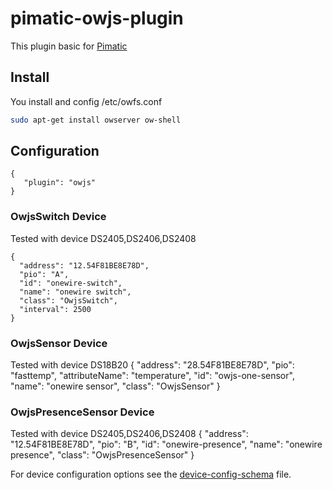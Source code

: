pimatic-owjs-plugin
=======================
This plugin basic for [Pimatic](http://pimatic.org)

Install
-------
You  install and config /etc/owfs.conf
```bash
sudo apt-get install owserver ow-shell
```
Configuration
-------------

    { 
       "plugin": "owjs"
    }



### OwjsSwitch Device
		
Tested with device DS2405,DS2406,DS2408

    {
      "address": "12.54F81BE8E78D",
      "pio": "A",
      "id": "onewire-switch",
      "name": "onewire switch",
      "class": "OwjsSwitch",
      "interval": 2500
    }

### OwjsSensor Device
Tested with device DS18B20
    {
      "address": "28.54F81BE8E78D",
      "pio": "fasttemp",
      "attributeName": "temperature",
      "id": "owjs-one-sensor",
      "name": "onewire sensor",
      "class": "OwjsSensor"
    }

### OwjsPresenceSensor Device
Tested with device DS2405,DS2406,DS2408
    {
      "address": "12.54F81BE8E78D",
      "pio": "B",
      "id": "onewire-presence",
      "name": "onewire presence",
      "class": "OwjsPresenceSensor"
    }

For device configuration options see the [device-config-schema](device-config-schema.coffee) file.
